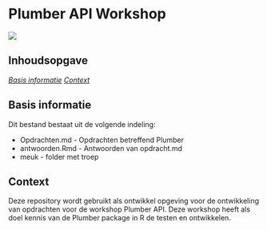 # Plumber API Workshop

![](https://www.startpage.com/av/proxy-image?piurl=https%3A%2F%2Flirp.cdn-website.com%2Ffacce8ee%2Fdms3rep%2Fmulti%2Fopt%2Fcjib-fdc2d6ea-e2d6e3a5-640w.png&sp=1634200661T45270be02ae2d3d01bd87cc5caf2d46572c3625b15c30c3da8d2ad405b6a888e)

## Inhoudsopgave
*[Basis informatie](#Basis-informatie)*
*[Context](#Context)*

## Basis informatie
Dit bestand bestaat uit de volgende indeling:
* Opdrachten.md - Opdrachten betreffend Plumber
* antwoorden.Rmd - Antwoorden van opdracht.md
* meuk - folder met troep

## Context
Deze repository wordt gebruikt als ontwikkel opgeving voor de ontwikkeling van opdrachten voor de workshop Plumber API. Deze workshop heeft als doel kennis van de Plumber package in R de testen en ontwikkelen.

